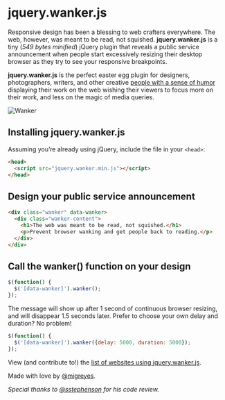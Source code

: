 jquery.wanker.js
================

Responsive design has been a blessing to web crafters everywhere. The web, however, was meant to be read, not squished. **jquery.wanker.js** is a tiny (*549 bytes minified*) jQuery plugin that reveals a public service announcement when people start excessively resizing their desktop browser as they try to see your responsive breakpoints.

**jquery.wanker.js** is the perfect easter egg plugin for designers, photographers, writers, and other creative [people with a sense of humor](https://github.com/migreyes/jquery.wanker/wiki/Design-Gallery) displaying their work on the web wishing their viewers to focus more on their work, and less on the magic of media queries.

![Wanker](https://github.com/migreyes/jquery.wanker/raw/master/example/gallery/example-wanker-animated.gif)

## Installing jquery.wanker.js
Assuming you’re already using jQuery, include the file in your `<head>`:

```html
<head>
  <script src="jquery.wanker.min.js"></script>
</head>
```

## Design your public service announcement

```html
<div class="wanker" data-wanker>
  <div class="wanker-content">
    <h1>The web was meant to be read, not squished.</h1>
    <p>Prevent browser wanking and get people back to reading.</p>
  </div>
</div>
```

## Call the wanker() function on your design

```javascript
$(function() {
  $('[data-wanker]').wanker();
});
```

The message will show up after 1 second of continuous browser resizing, and will disappear 1.5 seconds later. Prefer to choose your own delay and duration? No problem!

```javascript
$(function() {
  $('[data-wanker]').wanker({delay: 5000, duration: 5000});
});
```

View (and contribute to!) the [list of websites using jquery.wanker.js](https://github.com/migreyes/jquery.wanker/wiki/Design-Gallery).

Made with love by [@migreyes](http://twitter.com/migreyes).

*Special thanks to [@sstephenson](https://github.com/sstephenson) for his code review.*